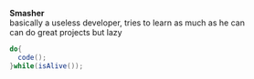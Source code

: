 **Smasher** \
basically a useless developer, tries to learn as much as he can\
can do great projects but lazy 
```java
do{
  code();
}while(isAlive());
```

<!-- Special me -->
